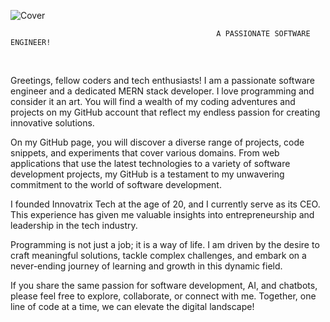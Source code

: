 ![Cover](https://github.com/SaadMinhaj/SaadMinhaj/assets/142347299/acfe2982-7b99-440b-a365-0d8dca3a67eb)

                                                  A PASSIONATE SOFTWARE ENGINEER!
<br />
<p>
Greetings, fellow coders and tech enthusiasts! I am a passionate software engineer and a dedicated MERN stack developer. I love programming and consider it an art. You will find a wealth of my coding adventures and projects on my GitHub account that reflect my endless passion for creating innovative solutions.

On my GitHub page, you will discover a diverse range of projects, code snippets, and experiments that cover various domains. From web applications that use the latest technologies to a variety of software development projects, my GitHub is a testament to my unwavering commitment to the world of software development.

I founded Innovatrix Tech at the age of 20, and I currently serve as its CEO. This experience has given me valuable insights into entrepreneurship and leadership in the tech industry.

Programming is not just a job; it is a way of life. I am driven by the desire to craft meaningful solutions, tackle complex challenges, and embark on a never-ending journey of learning and growth in this dynamic field.

If you share the same passion for software development, AI, and chatbots, please feel free to explore, collaborate, or connect with me. Together, one line of code at a time, we can elevate the digital landscape!
</p>
                                                                  
